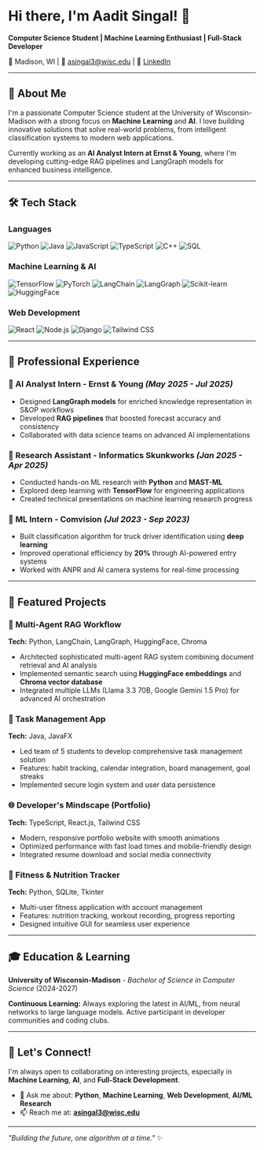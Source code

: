 # Hi there, I'm Aadit Singal! 👋

**Computer Science Student | Machine Learning Enthusiast | Full-Stack Developer**

📍 Madison, WI | 📧 asingal3@wisc.edu | 💼 [LinkedIn]([https://linkedin.com/in/aadit-singal](https://www.linkedin.com/in/aadit-singal-416693248/))

---

## 🚀 About Me

I'm a passionate Computer Science student at the University of Wisconsin-Madison with a strong focus on **Machine Learning** and **AI**. I love building innovative solutions that solve real-world problems, from intelligent classification systems to modern web applications.

Currently working as an **AI Analyst Intern at Ernst & Young**, where I'm developing cutting-edge RAG pipelines and LangGraph models for enhanced business intelligence.

---

## 🛠️ Tech Stack

### Languages
![Python](https://img.shields.io/badge/-Python-3776AB?style=flat-square&logo=python&logoColor=white)
![Java](https://img.shields.io/badge/-Java-007396?style=flat-square&logo=java&logoColor=white)
![JavaScript](https://img.shields.io/badge/-JavaScript-F7DF1E?style=flat-square&logo=javascript&logoColor=black)
![TypeScript](https://img.shields.io/badge/-TypeScript-3178C6?style=flat-square&logo=typescript&logoColor=white)
![C++](https://img.shields.io/badge/-C++-00599C?style=flat-square&logo=c%2B%2B&logoColor=white)
![SQL](https://img.shields.io/badge/-SQL-4479A1?style=flat-square&logo=postgresql&logoColor=white)

### Machine Learning & AI
![TensorFlow](https://img.shields.io/badge/-TensorFlow-FF6F00?style=flat-square&logo=tensorflow&logoColor=white)
![PyTorch](https://img.shields.io/badge/-PyTorch-EE4C2C?style=flat-square&logo=pytorch&logoColor=white)
![LangChain](https://img.shields.io/badge/-LangChain-1C3C3C?style=flat-square&logo=langchain&logoColor=white)
![LangGraph](https://img.shields.io/badge/-LangGraph-1C3C3C?style=flat-square&logoColor=white)
![Scikit-learn](https://img.shields.io/badge/-Scikit--learn-F7931E?style=flat-square&logo=scikit-learn&logoColor=white)
![HuggingFace](https://img.shields.io/badge/-HuggingFace-FFD21E?style=flat-square&logo=huggingface&logoColor=black)

### Web Development
![React](https://img.shields.io/badge/-React-61DAFB?style=flat-square&logo=react&logoColor=black)
![Node.js](https://img.shields.io/badge/-Node.js-339933?style=flat-square&logo=node.js&logoColor=white)
![Django](https://img.shields.io/badge/-Django-092E20?style=flat-square&logo=django&logoColor=white)
![Tailwind CSS](https://img.shields.io/badge/-Tailwind%20CSS-38B2AC?style=flat-square&logo=tailwind-css&logoColor=white)

---

## 💼 Professional Experience

### 🔬 AI Analyst Intern - Ernst & Young *(May 2025 - Jul 2025)*
- Designed **LangGraph models** for enriched knowledge representation in S&OP workflows
- Developed **RAG pipelines** that boosted forecast accuracy and consistency
- Collaborated with data science teams on advanced AI implementations

### 🤖 Research Assistant - Informatics Skunkworks *(Jan 2025 - Apr 2025)*
- Conducted hands-on ML research with **Python** and **MAST-ML**
- Explored deep learning with **TensorFlow** for engineering applications
- Created technical presentations on machine learning research progress

### 🚛 ML Intern - Comvision *(Jul 2023 - Sep 2023)*
- Built classification algorithm for truck driver identification using **deep learning**
- Improved operational efficiency by **20%** through AI-powered entry systems
- Worked with ANPR and AI camera systems for real-time processing

---

## 🎯 Featured Projects

### 🧠 Multi-Agent RAG Workflow
**Tech:** Python, LangChain, LangGraph, HuggingFace, Chroma
- Architected sophisticated multi-agent RAG system combining document retrieval and AI analysis
- Implemented semantic search using **HuggingFace embeddings** and **Chroma vector database**
- Integrated multiple LLMs (Llama 3.3 70B, Google Gemini 1.5 Pro) for advanced AI orchestration

### 📱 Task Management App
**Tech:** Java, JavaFX
- Led team of 5 students to develop comprehensive task management solution
- Features: habit tracking, calendar integration, board management, goal streaks
- Implemented secure login system and user data persistence

### 🌐 Developer's Mindscape (Portfolio)
**Tech:** TypeScript, React.js, Tailwind CSS
- Modern, responsive portfolio website with smooth animations
- Optimized performance with fast load times and mobile-friendly design
- Integrated resume download and social media connectivity

### 💪 Fitness & Nutrition Tracker
**Tech:** Python, SQLite, Tkinter
- Multi-user fitness application with account management
- Features: nutrition tracking, workout recording, progress reporting
- Designed intuitive GUI for seamless user experience

---

## 🎓 Education & Learning

**University of Wisconsin-Madison** - *Bachelor of Science in Computer Science* (2024-2027)

**Continuous Learning:** Always exploring the latest in AI/ML, from neural networks to large language models. Active participant in developer communities and coding clubs.

---

## 🤝 Let's Connect!

I'm always open to collaborating on interesting projects, especially in **Machine Learning**, **AI**, and **Full-Stack Development**. 

- 💬 Ask me about: **Python**, **Machine Learning**, **Web Development**, **AI/ML Research**
- 📫 Reach me at: **asingal3@wisc.edu**

---

*"Building the future, one algorithm at a time."* ✨
